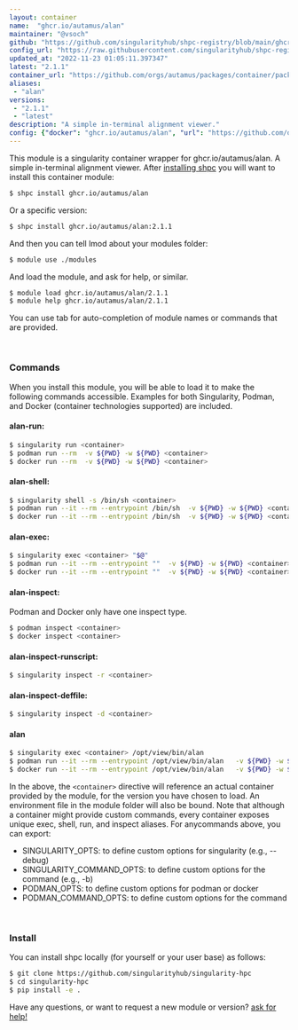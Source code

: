 ```yaml
---
layout: container
name:  "ghcr.io/autamus/alan"
maintainer: "@vsoch"
github: "https://github.com/singularityhub/shpc-registry/blob/main/ghcr.io/autamus/alan/container.yaml"
config_url: "https://raw.githubusercontent.com/singularityhub/shpc-registry/main/ghcr.io/autamus/alan/container.yaml"
updated_at: "2022-11-23 01:05:11.397347"
latest: "2.1.1"
container_url: "https://github.com/orgs/autamus/packages/container/package/alan"
aliases:
 - "alan"
versions:
 - "2.1.1"
 - "latest"
description: "A simple in-terminal alignment viewer."
config: {"docker": "ghcr.io/autamus/alan", "url": "https://github.com/orgs/autamus/packages/container/package/alan", "maintainer": "@vsoch", "description": "A simple in-terminal alignment viewer.", "latest": {"2.1.1": "sha256:fc247776706f7537b8abaa11cf13404ebdb94cb33c8d9ac111febd09c10debd1"}, "tags": {"2.1.1": "sha256:fc247776706f7537b8abaa11cf13404ebdb94cb33c8d9ac111febd09c10debd1", "latest": "sha256:fc247776706f7537b8abaa11cf13404ebdb94cb33c8d9ac111febd09c10debd1"}, "aliases": {"alan": "/opt/view/bin/alan"}}
---
```


This module is a singularity container wrapper for ghcr.io/autamus/alan.
A simple in-terminal alignment viewer.
After [installing shpc](#install) you will want to install this container module:


```bash
$ shpc install ghcr.io/autamus/alan
```

Or a specific version:

```bash
$ shpc install ghcr.io/autamus/alan:2.1.1
```

And then you can tell lmod about your modules folder:

```bash
$ module use ./modules
```

And load the module, and ask for help, or similar.

```bash
$ module load ghcr.io/autamus/alan/2.1.1
$ module help ghcr.io/autamus/alan/2.1.1
```

You can use tab for auto-completion of module names or commands that are provided.

<br>

### Commands

When you install this module, you will be able to load it to make the following commands accessible.
Examples for both Singularity, Podman, and Docker (container technologies supported) are included.

#### alan-run:

```bash
$ singularity run <container>
$ podman run --rm  -v ${PWD} -w ${PWD} <container>
$ docker run --rm  -v ${PWD} -w ${PWD} <container>
```

#### alan-shell:

```bash
$ singularity shell -s /bin/sh <container>
$ podman run --it --rm --entrypoint /bin/sh  -v ${PWD} -w ${PWD} <container>
$ docker run --it --rm --entrypoint /bin/sh  -v ${PWD} -w ${PWD} <container>
```

#### alan-exec:

```bash
$ singularity exec <container> "$@"
$ podman run --it --rm --entrypoint ""  -v ${PWD} -w ${PWD} <container> "$@"
$ docker run --it --rm --entrypoint ""  -v ${PWD} -w ${PWD} <container> "$@"
```

#### alan-inspect:

Podman and Docker only have one inspect type.

```bash
$ podman inspect <container>
$ docker inspect <container>
```

#### alan-inspect-runscript:

```bash
$ singularity inspect -r <container>
```

#### alan-inspect-deffile:

```bash
$ singularity inspect -d <container>
```


#### alan

```bash
$ singularity exec <container> /opt/view/bin/alan
$ podman run --it --rm --entrypoint /opt/view/bin/alan   -v ${PWD} -w ${PWD} <container> -c " $@"
$ docker run --it --rm --entrypoint /opt/view/bin/alan   -v ${PWD} -w ${PWD} <container> -c " $@"
```



In the above, the `<container>` directive will reference an actual container provided
by the module, for the version you have chosen to load. An environment file in the
module folder will also be bound. Note that although a container
might provide custom commands, every container exposes unique exec, shell, run, and
inspect aliases. For anycommands above, you can export:

 - SINGULARITY_OPTS: to define custom options for singularity (e.g., --debug)
 - SINGULARITY_COMMAND_OPTS: to define custom options for the command (e.g., -b)
 - PODMAN_OPTS: to define custom options for podman or docker
 - PODMAN_COMMAND_OPTS: to define custom options for the command

<br>

### Install

You can install shpc locally (for yourself or your user base) as follows:

```bash
$ git clone https://github.com/singularityhub/singularity-hpc
$ cd singularity-hpc
$ pip install -e .
```

Have any questions, or want to request a new module or version? [ask for help!](https://github.com/singularityhub/singularity-hpc/issues)